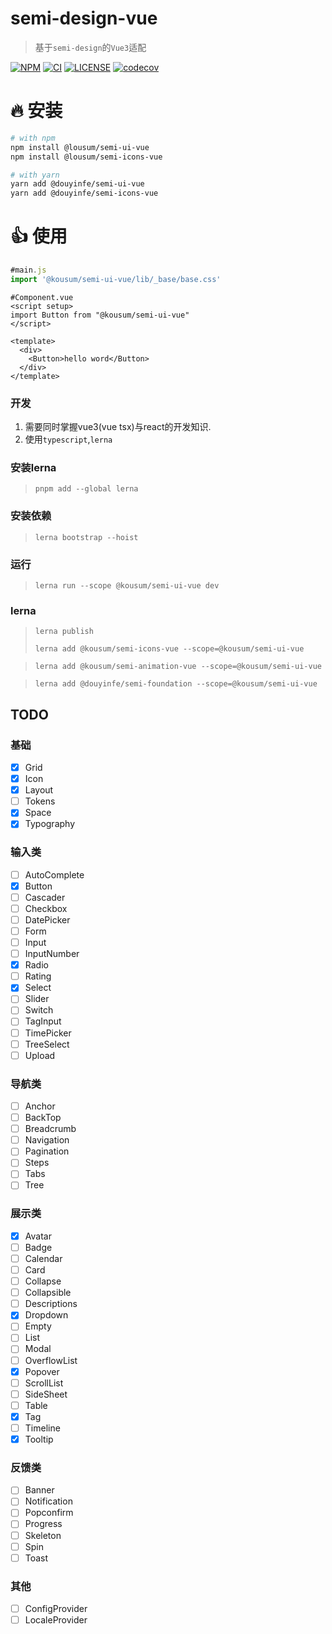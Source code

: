 # semi-design-vue

> 基于`semi-design`的`Vue3`适配

[![NPM][npm-badge]][npm-url] [![CI][ci-badge]][ci-url] [![LICENSE][license-badge]][license-url] [![codecov](https://codecov.io/gh/rashagu/semi-design-vue/branch/dev/graph/badge.svg?token=MOL39F8RO4)](https://codecov.io/gh/rashagu/semi-design-vue)


[npm-badge]: https://img.shields.io/npm/v/@kousum/semi-ui-vue.svg
[npm-url]: https://www.npmjs.com/package/@kousum/semi-ui-vue

[license-badge]: https://img.shields.io/npm/l/@kousum/semi-ui-vue
[license-url]: https://github.com/rashagu/semi-design-vue/blob/dev/LICENSE

[ci-badge]: https://github.com/rashagu/semi-design-vue/workflows/test/badge.svg?branch=dev&event=push
[ci-url]: https://github.com/rashagu/semi-design-vue/actions?query=branch%3Adev+event%3Apush



# 🔥 安装

```sh
# with npm
npm install @lousum/semi-ui-vue
npm install @lousum/semi-icons-vue

# with yarn
yarn add @douyinfe/semi-ui-vue
yarn add @douyinfe/semi-icons-vue

```

# 👍 使用

```jsx
#main.js
import '@kousum/semi-ui-vue/lib/_base/base.css'
```
```vue
#Component.vue
<script setup>
import Button from "@kousum/semi-ui-vue"
</script>

<template>
  <div>
    <Button>hello word</Button>
  </div>
</template>
```


### 开发
1. 需要同时掌握vue3(vue tsx)与react的开发知识.
2. 使用`typescript`,`lerna`

### 安装lerna
> `pnpm add --global lerna`

### 安装依赖
> `lerna bootstrap --hoist`

### 运行
> `lerna run --scope @kousum/semi-ui-vue dev`


### lerna
> `lerna publish`
> 
> `lerna add @kousum/semi-icons-vue --scope=@kousum/semi-ui-vue`

> `lerna add @kousum/semi-animation-vue --scope=@kousum/semi-ui-vue`

> `lerna add @douyinfe/semi-foundation --scope=@kousum/semi-ui-vue`




## TODO

### 基础

- [x] Grid
- [x] Icon
- [x] Layout
- [ ] Tokens
- [x] Space
- [x] Typography

### 输入类

- [ ] AutoComplete
- [x] Button
- [ ] Cascader
- [ ] Checkbox
- [ ] DatePicker
- [ ] Form
- [ ] Input
- [ ] InputNumber
- [x] Radio
- [ ] Rating
- [x] Select
- [ ] Slider
- [ ] Switch
- [ ] TagInput
- [ ] TimePicker
- [ ] TreeSelect
- [ ] Upload

### 导航类

- [ ] Anchor
- [ ] BackTop
- [ ] Breadcrumb
- [ ] Navigation
- [ ] Pagination
- [ ] Steps
- [ ] Tabs
- [ ] Tree

### 展示类

- [x] Avatar
- [ ] Badge
- [ ] Calendar
- [ ] Card
- [ ] Collapse
- [ ] Collapsible
- [ ] Descriptions
- [x] Dropdown
- [ ] Empty
- [ ] List
- [ ] Modal
- [ ] OverflowList
- [x] Popover
- [ ] ScrollList
- [ ] SideSheet
- [ ] Table
- [x] Tag
- [ ] Timeline
- [x] Tooltip

### 反馈类

- [ ] Banner
- [ ] Notification
- [ ] Popconfirm
- [ ] Progress
- [ ] Skeleton
- [ ] Spin
- [ ] Toast

### 其他

- [ ] ConfigProvider
- [ ] LocaleProvider
